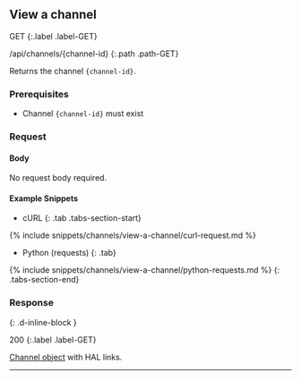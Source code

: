 ## View a channel

GET
{:.label .label-GET}

/api/channels/{channel-id}
{:.path .path-GET}

Returns the channel `{channel-id}`.

### Prerequisites
- Channel `{channel-id}` must exist

### Request

#### Body
No request body required.

#### Example Snippets
- cURL
{: .tab .tabs-section-start}

{% include snippets/channels/view-a-channel/curl-request.md %}

- Python (requests)
{: .tab}

{% include snippets/channels/view-a-channel/python-requests.md %}
{: .tabs-section-end}

### Response
{: .d-inline-block }

200
{:.label .label-GET}

[Channel object](#channel-object) with HAL links.

---
